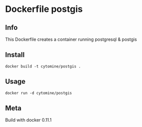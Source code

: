 # Dockerfile postgis

## Info

This Dockerfile creates a container running postgresql & postgis 

## Install

`docker build -t cytomine/postgis .`

## Usage

`docker run -d cytomine/postgis`

## Meta

Build with docker 0.11.1
